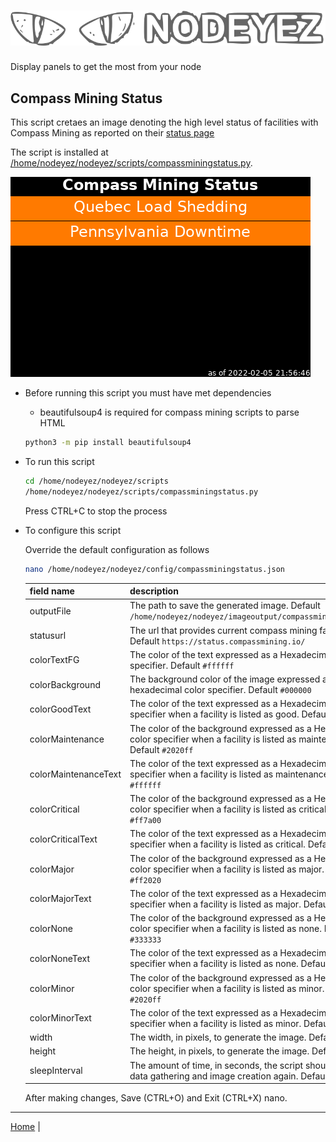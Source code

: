 # ![Nodeyez](https://raw.githubusercontent.com/vicariousdrama/nodeyez/main/images/nodeyez.svg)
Display panels to get the most from your node

## Compass Mining Status

This script cretaes an image denoting the high level status of facilities with
Compass Mining as reported on their [status page](https://status.compassmining.io)

The script is installed at [/home/nodeyez/nodeyez/scripts/compassminingstatus.py](../scripts/compassminingstatus.py).

![sample image of compass mining status](../images/compassminingstatus.png)

* Before running this script you must have met dependencies

   - beautifulsoup4 is required for compass mining scripts to parse HTML

   ```sh
   python3 -m pip install beautifulsoup4
   ```

* To run this script

   ```sh
   cd /home/nodeyez/nodeyez/scripts
   /home/nodeyez/nodeyez/scripts/compassminingstatus.py
   ```

   Press CTRL+C to stop the process

* To configure this script

   Override the default configuration as follows

   ```sh
   nano /home/nodeyez/nodeyez/config/compassminingstatus.json
   ```

   | field name | description |
   | --- | --- |
   | outputFile | The path to save the generated image. Default `/home/nodeyez/nodeyez/imageoutput/compassminingstatus.png` |
   | statusurl | The url that provides current compass mining facility status. Default `https://status.compassmining.io/` |
   | colorTextFG | The color of the text expressed as a Hexadecimal color specifier. Default `#ffffff` |
   | colorBackground | The background color of the image expressed as a hexadecimal color specifier. Default `#000000` |
   | colorGoodText | The color of the text expressed as a Hexadecimal color specifier when a facility is listed as good. Default `#40ff40` |
   | colorMaintenance | The color of the background expressed as a Hexadecimal color specifier when a facility is listed as maintenance. Default `#2020ff` |
   | colorMaintenanceText | The color of the text expressed as a Hexadecimal color specifier when a facility is listed as maintenance. Default `#ffffff` | 
   | colorCritical | The color of the background expressed as a Hexadecimal color specifier when a facility is listed as critical. Default `#ff7a00` | 
   | colorCriticalText | The color of the text expressed as a Hexadecimal color specifier when a facility is listed as critical. Default `#ffffff` | 
   | colorMajor | The color of the background expressed as a Hexadecimal color specifier when a facility is listed as major. Default `#ff2020` |
   | colorMajorText | The color of the text expressed as a Hexadecimal color specifier when a facility is listed as major. Default `#ffffff` |  
   | colorNone | The color of the background expressed as a Hexadecimal color specifier when a facility is listed as none. Default `#333333` | 
   | colorNoneText | The color of the text expressed as a Hexadecimal color specifier when a facility is listed as none. Default `#ffffff` |
   | colorMinor | The color of the background expressed as a Hexadecimal color specifier when a facility is listed as minor. Default `#2020ff` |
   | colorMinorText | The color of the text expressed as a Hexadecimal color specifier when a facility is listed as minor. Default `#ffffff` |
   | width | The width, in pixels, to generate the image. Default `480` |
   | height | The height, in pixels, to generate the image. Default `320` |
   | sleepInterval | The amount of time, in seconds, the script should wait before data gathering and image creation again. Default `3600` |

   After making changes, Save (CTRL+O) and Exit (CTRL+X) nano.

---

[Home](../README.md) | 

